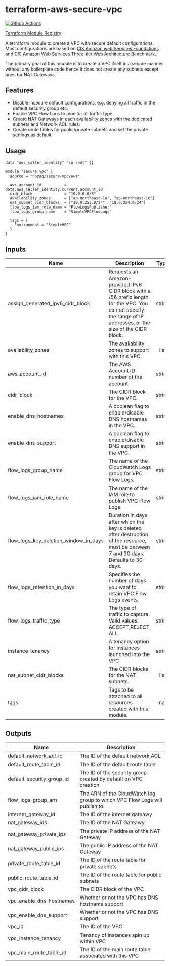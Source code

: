 # terraform-aws-secure-vpc

[![Github Actions](https://github.com/nozaq/terraform-aws-secure-vpc/workflows/Terraform/badge.svg)](https://github.com/nozaq/terraform-aws-secure-vpc/actions?workflow=Terraform)

[Terraform Module Registry](https://registry.terraform.io/modules/nozaq/secure-vpc/aws)

A terraform module to create a VPC with secure default configurations.
Most configurations are based on [CIS Amazon web Services Foundations] and [CIS Amazon Web Services Three-tier Web Architecture Benchmark].

The primary goal of this module is to create a VPC itself in a secure manner without any boilerplate code hence it does not create any subnets except ones for NAT Gateways.

## Features

- Disable insecure default configurations, e.g. denying all traffic in the default security group etc.
- Enable VPC Flow Logs to monitor all traffic type.
- Create NAT Gateways in each availability zones with the dedicated subnets and Network ACL rules.
- Create route tables for public/private subnets and set the private settings as default.

## Usage

```hcl
data "aws_caller_identity" "current" {}

module "secure_vpc" {
  source = "nozaq/secure-vpc/aws"

  aws_account_id          = data.aws_caller_identity.current.account_id
  cidr_block              = "10.0.0.0/8"
  availability_zones      = ["ap-northeast-1a", "ap-northeast-1c"]
  nat_subnet_cidr_blocks  = ["10.0.253.0/24", "10.0.254.0/24"]
  flow_logs_iam_role_name = "FlowLogsPublisher"
  flow_logs_group_name    = "SimpleVPCFlowLogs"

  tags = {
    Environment = "SimpleVPC"
  }
}
```

<!-- BEGINNING OF PRE-COMMIT-TERRAFORM DOCS HOOK -->
## Inputs

| Name | Description | Type | Default | Required |
|------|-------------|:----:|:-----:|:-----:|
| assign\_generated\_ipv6\_cidr\_block | Requests an Amazon-provided IPv6 CIDR block with a /56 prefix length for the VPC. You cannot specify the range of IP addresses, or the size of the CIDR block. | string | `"false"` | no |
| availability\_zones | The availability zones to support with this VPC. | list | `[]` | no |
| aws\_account\_id | The AWS Account ID number of the account. | string | n/a | yes |
| cidr\_block | The CIDR block for the VPC. | string | n/a | yes |
| enable\_dns\_hostnames | A boolean flag to enable/disable DNS hostnames in the VPC. | string | `"false"` | no |
| enable\_dns\_support | A boolean flag to enable/disable DNS support in the VPC. | string | `"true"` | no |
| flow\_logs\_group\_name | The name of the CloudWatch Logs group for VPC Flow Logs. | string | n/a | yes |
| flow\_logs\_iam\_role\_name | The name of the IAM role to publish VPC Flow Logs. | string | n/a | yes |
| flow\_logs\_key\_deletion\_window\_in\_days | Duration in days after which the key is deleted after destruction of the resource, must be between 7 and 30 days. Defaults to 30 days. | string | `"30"` | no |
| flow\_logs\_retention\_in\_days | Specifies the number of days you want to retain VPC Flow Logs events. | string | `"0"` | no |
| flow\_logs\_traffic\_type | The type of traffic to capture. Valid values: ACCEPT,REJECT, ALL | string | `"ALL"` | no |
| instance\_tenancy | A tenancy option for instances launched into the VPC | string | `"default"` | no |
| nat\_subnet\_cidr\_blocks | The CIDR blocks for the NAT subnets. | list | `[]` | no |
| tags | Tags to be attached to all resources created with this module. | map | `{}` | no |

## Outputs

| Name | Description |
|------|-------------|
| default\_network\_acl\_id | The ID of the default network ACL |
| default\_route\_table\_id | The ID of the default route table |
| default\_security\_group\_id | The ID of the security group created by default on VPC creation |
| flow\_logs\_group\_arn | The ARN of the CloudWatch log group to which VPC Flow Logs will publish to. |
| internet\_gateway\_id | The ID of the internet gateawy |
| nat\_gateway\_ids | The ID of the NAT Gateawy |
| nat\_gateway\_private\_ips | The private IP address of the NAT Gateway |
| nat\_gateway\_public\_ips | The public IP address of the NAT Gateway |
| private\_route\_table\_id | The ID of the route table for private subnets |
| public\_route\_table\_id | The ID of the route table for public subnets |
| vpc\_cidr\_block | The CIDR block of the VPC |
| vpc\_enable\_dns\_hostnames | Whether or not the VPC has DNS hostname support |
| vpc\_enable\_dns\_support | Whether or not the VPC has DNS support |
| vpc\_id | The ID of the VPC |
| vpc\_instance\_tenancy | Tenancy of instances spin up within VPC |
| vpc\_main\_route\_table\_id | The ID of the main route table associated with this VPC |

<!-- END OF PRE-COMMIT-TERRAFORM DOCS HOOK -->

[CIS Amazon Web Services Foundations]: https://d0.awsstatic.com/whitepapers/compliance/AWS_CIS_Foundations_Benchmark.pdf
[CIS Amazon Web Services Three-tier Web Architecture Benchmark]: https://d1.awsstatic.com/whitepapers/compliance/CIS_Amazon_Web_Services_Three-tier_Web_Architecture_Benchmark.pdf